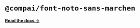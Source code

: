 # `@compai/font-noto-sans-marchen`

[**Read the docs &rarr;**](https://components.ai/docs/typefaces/noto-sans-marchen)
